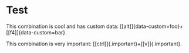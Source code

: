 # Test

This combination is cool and has custom data: [[alt]]{data-custom=foo}+[[f4]]{data-custom=bar}.

This combination is very important: [[ctrl]]{.important}+[[v]]{.important}.
